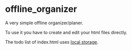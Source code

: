 # offline_organizer
A very simple offline organizer/planer.

To use it you have to create and edit your html files directly.

The todo list of index.html uses [local storage](https://developer.mozilla.org/en-US/docs/Web/API/Window/localStorage).
